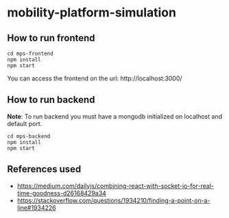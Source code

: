 # mobility-platform-simulation

## How to run frontend

```shell
cd mps-frontend
npm install
npm start
```

You can access the frontend on the url: http://localhost:3000/

## How to run backend

**Note**: To run backend you must have a mongodb initialized on localhost and default port.

```shell
cd mps-backend
npm install
npm start
```

## References used

- https://medium.com/dailyjs/combining-react-with-socket-io-for-real-time-goodness-d26168429a34
- https://stackoverflow.com/questions/1934210/finding-a-point-on-a-line#1934226
